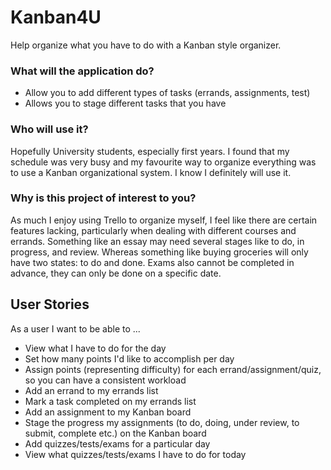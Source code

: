 # Kanban4U
Help organize what you have to do with a Kanban style organizer.

### What will the application do?
 * Allow you to add different types of tasks (errands, assignments, test)
 * Allows you to stage different tasks that you have 

### Who will use it?
Hopefully University students, especially first years. I found that my schedule was very busy and my favourite way to
organize everything was to use a Kanban organizational system. I know I definitely will use it.

### Why is this project of interest to you?
As much I enjoy using Trello to organize myself, I feel like there are certain features lacking, particularly when
dealing with different courses and errands. Something like an essay may need several stages like to do, in progress, 
and review. Whereas something like buying groceries will only have two states: to do and done. Exams also cannot be
completed in advance, they can only be done on a specific date.

## User Stories  
As a user I want to be able to ...  
 * View what I have to do for the day
 * Set how many points I'd like to accomplish per day
 * Assign points (representing difficulty) for each errand/assignment/quiz, so you can have a consistent workload
 * Add an errand to my errands list
 * Mark a task completed on my errands list
 * Add an assignment to my Kanban board
 * Stage the progress my assignments (to do, doing, under review, to submit, complete etc.) on the Kanban board
 * Add quizzes/tests/exams for a particular day
 * View what quizzes/tests/exams I have to do for today